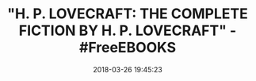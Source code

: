 ---
title: '"H. P. LOVECRAFT: THE COMPLETE FICTION BY H. P. LOVECRAFT" - #FreeEBOOKS'
name: 'H. P. Lovecraft: The Complete Fiction'
date: '2018-03-26 19:45:23'
buy_now: >-
  https://www.amazon.com/H-P-Lovecraft-Complete-Fiction-ebook/dp/B077QT6CMD?SubscriptionId=AKIAIA5RBQIWQVTCUEUQ&tag=coldcutdeals-20&linkCode=xm2&camp=2025&creative=165953&creativeASIN=B077QT6CMD
description_markdown: |-
  H. P. Lovecraft: The Complete Fiction

   
tweet_id_str: '978357263453835269'
price: ''
you_save: ''
asin: B077QT6CMD
image: 'https://images-na.ssl-images-amazon.com/images/I/517XZVMJjJL.jpg'

---